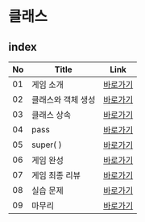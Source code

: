 # 클래스
index
---
|No|Title|Link|
|-|-|-|
|01|게임 소개|[바로가기](./01)|
|02|클래스와 객체 생성|[바로가기](./02)|
|03|클래스 상속|[바로가기](./03)|
|04|pass|[바로가기](./04)|
|05|super( )|[바로가기](./05)|
|06|게임 완성|[바로가기](./06)|
|07|게임 최종 리뷰|[바로가기](./07)|
|08|실습 문제|[바로가기](./08)|
|09|마무리|[바로가기](./09)|

<br>
